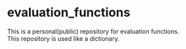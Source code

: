 # evaluation_functions
This is a personal(public) repository for evaluation functions.  
This repository is used like a dictionary.
